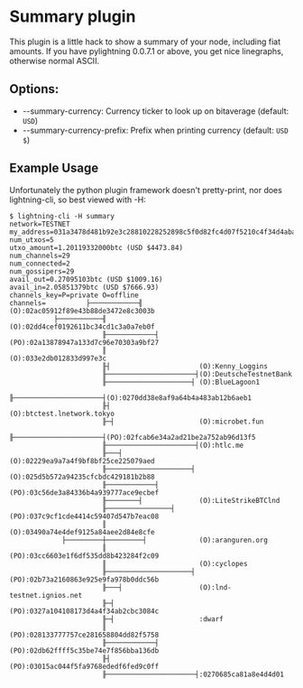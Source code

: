 # Summary plugin

This plugin is a little hack to show a summary of your node, including
fiat amounts.  If you have pylightning 0.0.7.1 or above, you get nice linegraphs,
otherwise normal ASCII.

## Options:

* --summary-currency: Currency ticker to look up on bitaverage (default: `USD`)
* --summary-currency-prefix: Prefix when printing currency (default: `USD $`)

## Example Usage

Unfortunately the python plugin framework doesn't pretty-print, nor does
lightning-cli, so best viewed with -H:

```
$ lightning-cli -H summary
network=TESTNET
my_address=031a3478d481b92e3c28810228252898c5f0d82fc4d07f5210c4f34d4aba56b769@165.227.30.200
num_utxos=5
utxo_amount=1.20119332000btc (USD $4473.84)
num_channels=29
num_connected=2
num_gossipers=29
avail_out=0.27095103btc (USD $1009.16)
avail_in=2.05851379btc (USD $7666.93)
channels_key=P=private O=offline
channels=          ├────────────╢                       (O):02ac05912f89e43b88de3472e8c3003b
           ├───────────╢                       (O):02dd4cef0192611bc34cd1c3a0a7eb0f
                       ╟────────────┤          (PO):02a13878947a133d7c96e70303a9bf27
                       ║                       (O):033e2db012833d997e3c
                       ╟┤                      (O):Kenny_Loggins
                       ╟──────────────────────┤(O):DeutscheTestnetBank
                       ╟─────────────────────┤ (O):BlueLagoon1
                       ╟──────────────────────┤(O):0270dd38e8af9a64b4a483ab12b6aeb1
                       ╟┤                      (O):btctest.lnetwork.tokyo
                       ╟─┤                     (O):microbet.fun
                       ╟──────────────────────┤(PO):02fcab6e34a2ad21be2a752ab96d13f5
                       ╟──────────────────────┤(O):htlc.me
                       ╟───┤                   (O):02229ea9a7a4f9bf8bf25ce225079aed
                       ╟─────────────────────┤ (O):025d5b572a94235cfcbdc429181b2b88
                       ╟────────────┤          (PO):03c56de3a84336b4a939777ace9ecbef
                       ╟────────┤              (O):LiteStrikeBTClnd
                       ╟────────────────┤      (PO):037c9cf1cde4414c59407d547b7eac08
                       ║                       (O):03490a74e4def9125a84aee2d84e8cfe
             ├─────────┼─────────┤             (O):aranguren.org
                       ║                       (PO):03cc6603e1f6df535dd8b423284f2c09
                       ║                       (O):cyclopes
                       ╟─────────────────────┤ (PO):02b73a2160863e925e9fa978b0ddc56b
                       ╟───┤                   (O):lnd-testnet.ignios.net
                       ╟─┤                     (PO):0327a104108173d4a4f34ab2cbc3084c
                       ╟─┤                     :dwarf
                       ║                       (PO):028133777757ce281658804dd82f5758
                       ╟────────────┤          (PO):02db62ffff5c35be74e7f856bba136db
                       ╟┤                      (PO):03015ac044f5fa9768ededf6fed9c0ff
                       ╟──────────────────────┤:0270685ca81a8e4d4d01
